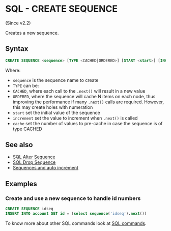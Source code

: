 # SQL - CREATE SEQUENCE 

(Since v2.2)

Creates a new sequence.

## Syntax

```sql
CREATE SEQUENCE <sequence> [TYPE <CACHED|ORDERED>] [START <start>] [INCREMENT <increment>] [CACHE <cache>]
```

Where:
- `sequence` is the sequence name to create
- `TYPE` can be:
 - `CACHED`, where each call to the `.next()` will result in a new value
 - `ORDERED`, where the sequence will cache N items on each node, thus improving the performance if many `.next()` calls are required. However, this may create holes with numeration
- `start` set the initial value of the sequence
- `increment` set the value to increment when `.next()` is called
- `cache` set the number of values to pre-cache in case the sequence is of type CACHED

## See also
- [SQL Alter Sequence](SQL-Alter-Sequence.md)
- [SQL Drop Sequence](SQL-Drop-Sequence.md)
- [Sequences and auto increment](Sequences-and-auto-increment.md)

## Examples

### Create and use a new sequence to handle id numbers

```sql
CREATE SEQUENCE idseq
INSERT INTO account SET id = (select sequence('idseq').next())
```

To know more about other SQL commands look at [SQL commands](SQL).

